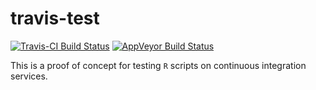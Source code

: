 # travis-test
[![Travis-CI Build Status](https://travis-ci.org/chris-prener/travis-test.svg?branch=master)](https://travis-ci.org/chris-prener/travis-test)
[![AppVeyor Build Status](https://ci.appveyor.com/api/projects/status/github/chris-prener/travis-test?branch=master&svg=true)](https://ci.appveyor.com/project/chris-prener/travis-test)


This is a proof of concept for testing `R` scripts on continuous integration services.